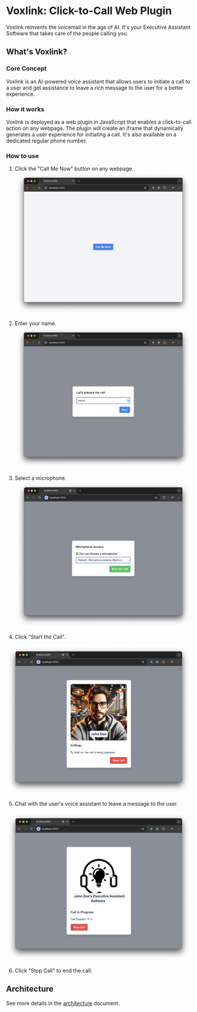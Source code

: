 # Voxlink: Click-to-Call Web Plugin

Voxlink reinvents the voicemail in the age of AI. It's your Executive Assistant Software that takes care of the people calling you.

## What's Voxlink?

### Core Concept
Voxlink is an AI-powered voice assistant that allows users to initiate a call to a user and get assistance to leave a rich message to the user for a better experience.


### How it works
Voxlink is deployed as a web plugin in JavaScript that enables a click-to-call action on any webpage. The plugin will create an iframe that dynamically generates a user experience for initiating a call.
It's also available on a dedicated regular phone number.

### How to use

1. Click the "Call Me Now" button on any webpage.
![alt text](docs/img/image.png)

2. Enter your name.
![alt text](docs/img/image-1.png)

3. Select a microphone.
![alt text](docs/img/image-5.png)

4. Click "Start the Call".

![alt text](docs/img/image-3.png)

5. Chat with the user's voice assistant to leave a message to the user.


![alt text](docs/img/image-4.png)



6. Click "Stop Call" to end the call.


## Architecture

See more details in the [architecture](./docs/architecture.md) document.
